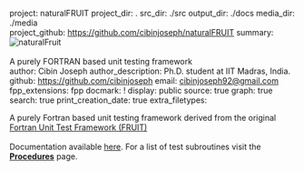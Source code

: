 project: naturalFRUIT
project_dir: .
src_dir: ./src
output_dir: ./docs
media_dir: ./media    
project_github: https://github.com/cibinjoseph/naturalFRUIT
summary: ![naturalFruit](|media|/naturalFRUIT-logo.png)<br/><br/>
         A purely FORTRAN based unit testing framework   
author: Cibin Joseph
author_description: Ph.D. student at IIT Madras, India.
github: https://github.com/cibinjoseph
email: cibinjoseph92@gmail.com
fpp_extensions: fpp
docmark: !
display: public
source: true
graph: true
search: true
print_creation_date: true
extra_filetypes:

A purely Fortran based unit testing framework derived from the original [Fortran Unit Test Framework (FRUIT)](https://sourceforge.net/projects/fortranxunit/)<br/><br/>
Documentation available [here](https://cibinjoseph.github.io/naturalFRUIT/page/index.html).
For a list of test subroutines visit the [**Procedures**](https://cibinjoseph.github.io/naturalFRUIT/lists/procedures.html) page.
